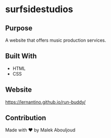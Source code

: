 # surfsidestudios

## Purpose
A website that offers music production services.

## Built With
* HTML
* CSS

## Website
https://lernantino.github.io/run-buddy/

## Contribution
Made with ❤️ by Malek Abouljoud
